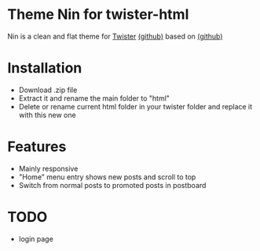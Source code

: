 Theme Nin for twister-html
==========================

Nin is a clean and flat theme for [Twister](http://twister.net.co) [(github)](https://github.com/miguelfreitas/twister-core) based on [(github)](https://github.com/miguelfreitas/twister-html)


Installation
============

* Download .zip file
* Extract it and rename the main folder to "html"
* Delete or rename current html folder in your twister folder and replace it with this new one


Features
============

* Mainly responsive
* "Home" menu entry shows new posts and scroll to top
* Switch from normal posts to promoted posts in postboard


TODO
====

* login page

 